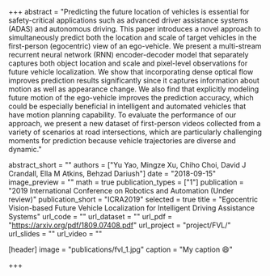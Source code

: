 +++
abstract = "Predicting the future location of vehicles is essential for safety-critical applications such as advanced driver assistance systems (ADAS) and autonomous driving. This paper introduces a novel approach to simultaneously predict both the location and scale of target vehicles in the first-person (egocentric) view of an ego-vehicle. We present a multi-stream recurrent neural network (RNN) encoder-decoder model that separately captures both object location and scale and pixel-level observations for future vehicle localization. We show that incorporating dense optical flow improves prediction results significantly since it captures information about motion as well as appearance change. We also find that explicitly modeling future motion of the ego-vehicle improves the prediction accuracy, which could be especially beneficial in intelligent and automated vehicles that have motion planning capability. To evaluate the performance of our approach, we present a new dataset of first-person videos collected from a variety of scenarios at road intersections, which are particularly challenging moments for prediction because vehicle trajectories are diverse and dynamic."

abstract_short = ""
authors = ["Yu Yao, Mingze Xu, Chiho Choi, David J Crandall, Ella M Atkins, Behzad Dariush"]
date = "2018-09-15"
image_preview = ""
math = true
publication_types = ["1"]
publication = "2019 International Conference on Robotics and Automation (Under review)"
publication_short = "ICRA2019"
selected = true
title = "Egocentric Vision-based Future Vehicle Localization for Intelligent Driving Assistance Systems"
url_code = ""
url_dataset = ""
url_pdf = "https://arxiv.org/pdf/1809.07408.pdf"
url_project = "project/FVL/"
url_slides = ""
url_video = ""

[header]
image = "publications/fvl_1.jpg"
caption = "My caption :smile:"

+++

